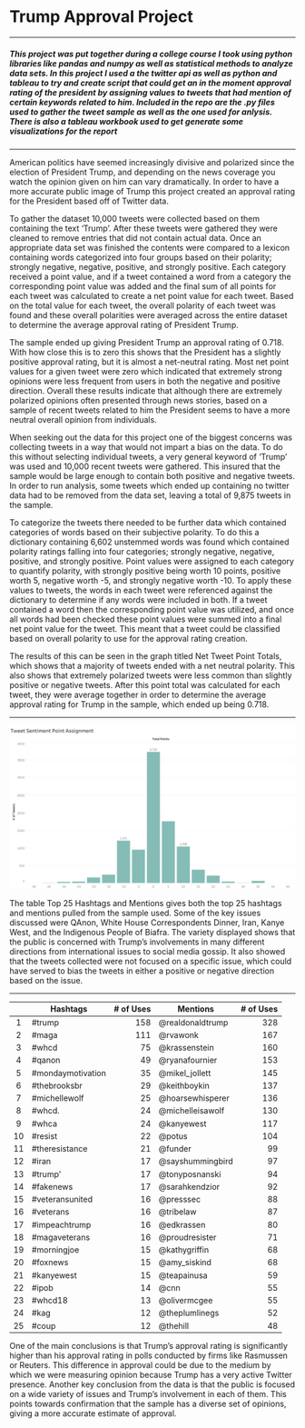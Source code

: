 # Trump Approval Project

***

##### This project was put together during a college course I took using python libraries like pandas and numpy as well as statistical methods to analyze data sets. In this project I used a the twitter api as well as python and tableau to try and create script that could get an in the moment approval rating of the president by assigning values to tweets that had mention of certain keywords related to him. Included in the repo are the .py files used to gather the tweet sample as well as the one used for anlysis. There is also a tableau workbook used to get generate some visualizations for the report

***

American politics have seemed increasingly divisive and polarized since the election of President Trump, and depending on the news coverage you watch the opinion given on him can vary dramatically. In order to have a more accurate public image of Trump this project created an approval rating for the President based off of Twitter data. 

To gather the dataset 10,000 tweets were collected based on them containing the text ‘Trump’. After these tweets were gathered they were cleaned to remove entries that did not contain actual data. Once an appropriate data set was finished the contents were compared to a lexicon containing words categorized into four groups based on their polarity; strongly negative, negative, positive, and strongly positive. Each category received a point value, and if a tweet contained a word from a category the corresponding point value was added and the final sum of all points for each tweet was calculated to create a net point value for each tweet. Based on the total value for each tweet, the overall polarity of each tweet was found and these overall polarities were averaged across the entire dataset to determine the average approval rating of President Trump.

The sample ended up giving President Trump an approval rating of 0.718. With how close this is to zero this shows that the President has a slightly positive approval rating, but it is almost a net-neutral rating. Most net point values for a given tweet were zero which indicated that extremely strong opinions were less frequent from users in both the negative and positive direction. Overall these results indicate that although there are extremely polarized opinions often presented through news stories, based on a sample of recent tweets related to him the President seems to have a more neutral overall opinion from individuals.

When seeking out the data for this project one of the biggest concerns was collecting tweets in a way that would not impart a bias on the data. To do this without selecting individual tweets, a very general keyword of ‘Trump’ was used and 10,000 recent tweets were gathered. This insured that the sample would be large enough to contain both positive and negative tweets. In order to run analysis, some tweets which ended up containing no twitter data had to be removed from the data set, leaving a total of 9,875 tweets in the sample. 

To categorize the tweets there needed to be further data which contained categories of words based on their subjective polarity. To do this a dictionary containing 6,602 unstemmed words was found which contained polarity ratings falling into four categories; strongly negative, negative, positive, and strongly positive. Point values were assigned to each category to quantify polarity, with strongly positive being worth 10 points, positive worth 5, negative worth -5, and strongly negative worth -10. To apply these values to tweets, the words in each tweet were referenced against the dictionary to determine if any words were included in both. If a tweet contained a word then the corresponding point value was utilized, and once all words had been checked these point values were summed into a final net point value for the tweet. This meant that a tweet could be classified based on overall polarity to use for the approval rating creation. 

The results of this can be seen in the graph titled Net Tweet Point Totals, which shows that a majority of tweets ended with a net neutral polarity. This also shows that extremely polarized tweets were less common than slightly positive or negative tweets. After this point total was calculated for each tweet, they were average together in order to determine the average approval rating for Trump in the sample, which ended up being 0.718. 
***
![Image](https://github.com/nmcdermott42/Trump-Approval-Project/blob/master/tweetpoints.png)

The table Top 25 Hashtags and Mentions gives both the top 25 hashtags and mentions pulled from the sample used. Some of the key issues discussed were QAnon, White House Correspondents Dinner, Iran, Kanye West, and the Indigenous People of Biafra. The variety displayed shows that the public is concerned with Trump’s involvements in many different directions from international issues to social media gossip. It also showed that the tweets collected were not focused on a specific issue, which could have served to bias the tweets in either a positive or negative direction based on the issue.
***
|		    |     Hashtags      | # of Uses |    Mentions      | # of Uses |
| :---: |     --------      | --------: |    --------      | --------: |
|   1   | #trump            |   158     | @realdonaldtrump |   328     |
|   2   | #maga             |   111     | @rvawonk         |   167     |
|   3   | #whcd             |   75      | @krassenstein    |   160     |
|   4   | #qanon            |   49      | @ryanafournier   |   153     |
|   5   | #mondaymotivation |   35      | @mikel_jollett   |   145     |
|   6   | #thebrooksbr      |   29      | @keithboykin     |   137     |
|   7   | #michellewolf     |   25      | @hoarsewhisperer |   136     |
|   8   | #whcd.            |   24      | @michelleisawolf |   130     |
|   9   | #whca             |   24      | @kanyewest  	   |   117     |
|  10   | #resist  		      |   22	  	| @potus		       |   104     |
|  11   | #theresistance  	|   21	  	| @funder		       |   99      |
|  12   | #iran			      	|   17		  | @sayshummingbird |   97 	   |
|  13   | #trump'		      	|   17		  | @tonyposnanski   |   94	     |
|  14   | #fakenews	     		|   17		  | @sarahkendzior   |   92 	   |
|  15   | #veteransunited	  |   16		  | @presssec		     |   88	     |
|  16 	| #veterans 	     	|   16		  | @tribelaw	  	   |   87 	   |
|  17 	| #impeachtrump	   	|   16		  | @edkrassen	     |   80      |
|  18 	| #magaveterans	  	|   16		  | @proudresister   |   71	     |
|  19   | #morningjoe	    	|   15		  | @kathygriffin	   |   68	     |
|  20   | #foxnews		    	|   15		  | @amy_siskind	   |   68      |
|  21 	| #kanyewest	    	|   15		  | @teapainusa	     |   59	     |
|  22   | #ipob				      |   14		  | @cnn			       |   55	     |
|  23   | #whcd18			      |   13		  | @olivermcgee	   |   55	     |
|  24 	| #kag 			      	|   12 		  | @theplumlinegs   |   52	     |
|  25 	| #coup			      	|   12		  | @thehill		     |   48	     |

One of the main conclusions is that Trump’s approval rating is significantly higher than his approval rating in polls conducted by firms like Rasmussen or Reuters. This difference in approval could be due to the medium by which we were measuring opinion because Trump has a very active Twitter presence. Another key conclusion from the data is that the public is focused on a wide variety of issues and Trump’s involvement in each of them. This points towards confirmation that the sample has a diverse set of opinions, giving a more accurate estimate of approval. 
